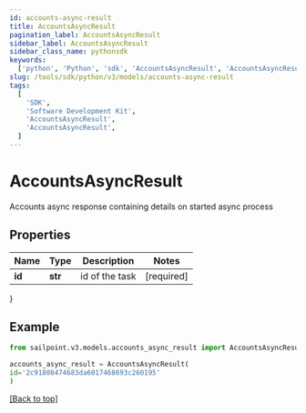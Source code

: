 ```yaml
---
id: accounts-async-result
title: AccountsAsyncResult
pagination_label: AccountsAsyncResult
sidebar_label: AccountsAsyncResult
sidebar_class_name: pythonsdk
keywords:
  ['python', 'Python', 'sdk', 'AccountsAsyncResult', 'AccountsAsyncResult']
slug: /tools/sdk/python/v3/models/accounts-async-result
tags:
  [
    'SDK',
    'Software Development Kit',
    'AccountsAsyncResult',
    'AccountsAsyncResult',
  ]
---
```


# AccountsAsyncResult

Accounts async response containing details on started async process

## Properties

| Name   | Type    | Description    | Notes      |
| ------ | ------- | -------------- | ---------- |
| **id** | **str** | id of the task | [required] |

}

## Example

```python
from sailpoint.v3.models.accounts_async_result import AccountsAsyncResult

accounts_async_result = AccountsAsyncResult(
id='2c91808474683da6017468693c260195'
)

```

[[Back to top]](#)
